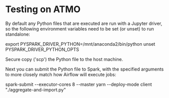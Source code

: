 Testing on ATMO
===============

By default any Python files that are executed are run with a Jupyter driver, so
the following environment variables need to be set (or unset) to run standalone:

  export PYSPARK_DRIVER_PYTHON=/mnt/anaconda2/bin/python
  unset PYSPARK_DRIVER_PYTHON_OPTS

Secure copy ('scp') the Python file to the host machine.

Next you can submit the Python file to Spark, with the specified arguments to
more closely match how Airflow will execute jobs:

  spark-submit --executor-cores 8 --master yarn --deploy-mode client "./aggregate-and-import.py"


